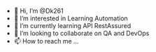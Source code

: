 - 👋 Hi, I’m @Dk261
- 👀 I’m interested in Learning Automation
- 🌱 I’m currently learning API RestAssured
- 💞️ I’m looking to collaborate on QA and DevOps
- 📫 How to reach me ...

<!---
Dk261/Dk261 is a ✨ special ✨ repository because its `README.md` (this file) appears on your GitHub profile.
You can click the Preview link to take a look at your changes.
--->
